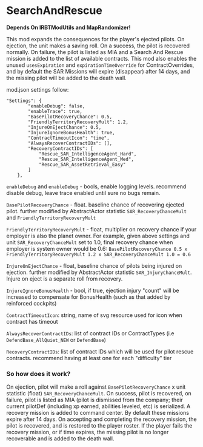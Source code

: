 # SearchAndRescue

**Depends On IRBTModUtils and MapRandomizer!**

This mod expands the consequences for the player's ejected pilots. On ejection, the unit makes a saving roll. On a success, the pilot is recovered normally. On failure, the pilot is listed as MIA and a Search And Rescue mission is added to the list of available contracts. This mod also enables the unused `usesExpiration` and `expirationTimeOverride` for ContractOverrides, and by default the SAR Missions will expire (disappear) after 14 days, and the missing pilot will be added to the death wall.

mod.json settings follow:
```
"Settings": {
		"enableDebug": false,
		"enableTrace": true,
		"BasePilotRecoveryChance": 0.5,
		"FriendlyTerritoryRecoveryMult": 1.2,
		"InjureOnEjectChance": 0.5,
		"InjureIgnoreBonusHealth": true,
		"ContractTimeoutIcon": "time",
		"AlwaysRecoverContractIDs": [],
		"RecoveryContractIDs": [
			"Rescue_SAR_IntelligenceAgent_Hard",
			"Rescue_SAR_IntelligenceAgent_Med",
			"Rescue_SAR_AssetRetrieval_Easy"
		]
	},
```
`enableDebug` and `enableDebug` - bools, enable logging levels. recommend disable debug, leave trace enabled until sure no bugs remain.

`BasePilotRecoveryChance` - float. baseline chance of recovering ejected pilot. further modified by AbstractActor statistic <float> `SAR_RecoveryChanceMult` and `FriendlyTerritoryRecoveryMult`

`FriendlyTerritoryRecoveryMult` - float, multiplier on recovery chance if your employer is also the planet owner. For example, given above settings and unit `SAR_RecoveryChanceMult` set to 1.0, final recovery chance when employer is system owner would be 0.6: `BasePilotRecoveryChance 0.5 x FriendlyTerritoryRecoveryMult 1.2 x SAR_RecoveryChanceMult 1.0 = 0.6`

`InjureOnEjectChance` - float, baseline chance of pilots being injured on ejection. further modified by AbstractActor statistic <float> `SAR_InjuryChanceMult`. Injure on eject is a separate roll from recovery.

`InjureIgnoreBonusHealth` - bool, if true, ejection injury "count" will be increased to compensate for BonusHealth (such as that added by reinforced cockpits)

`ContractTimeoutIcon`: string, name of svg resource used for icon when contract has timeout

`AlwaysRecoverContractIDs`: list of contract IDs or ContractTypes (i.e `DefendBase_AllQuiet_NEW` or `DefendBase`)

`RecoveryContractIDs`: list of contract IDs which will be used for pilot rescue contracts. recommend having at least one for each "difficulty" tier

### So how does it work?

On ejection, pilot will make a roll against `BasePilotRecoveryChance` x unit statistic (float) `SAR_RecoveryChanceMult`. On success, pilot is recovered, on failure, pilot is listed as MIA (pilot is dismissed from the company; their current pilotDef (including xp earned, abilities leveled, etc) is serialized. A recovery mission is added to command center. By default these missions expire after 14 days. On accepting and completing the recovery mission, the pilot is recovered, and is restored to the player roster. If the player fails the recovery mission, or if time expires, the missing pilot is no longer recoverable and is added to the death wall. 
